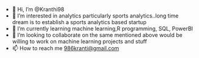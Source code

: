 - 👋 Hi, I’m @Kranthi98
- 👀 I’m interested in analytics particularly sports analytics..long time dream is to establish a sports analytics based startup
- 🌱 I’m currently learning machine learning,R programming, SQL, PowerBI
- 💞️ I’m looking to collaborate on the same mentioned above would be willing to work on machine learning projects and stuff
- 📫 How to reach me 986kranti@gmail.com

<!---
Kranthi98/Kranthi98 is a ✨ special ✨ repository because its `README.md` (this file) appears on your GitHub profile.
You can click the Preview link to take a look at your changes.
--->
